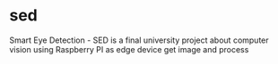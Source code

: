 # sed
Smart Eye Detection - SED is a final university project  about computer vision using Raspberry PI as edge device get image and process 
